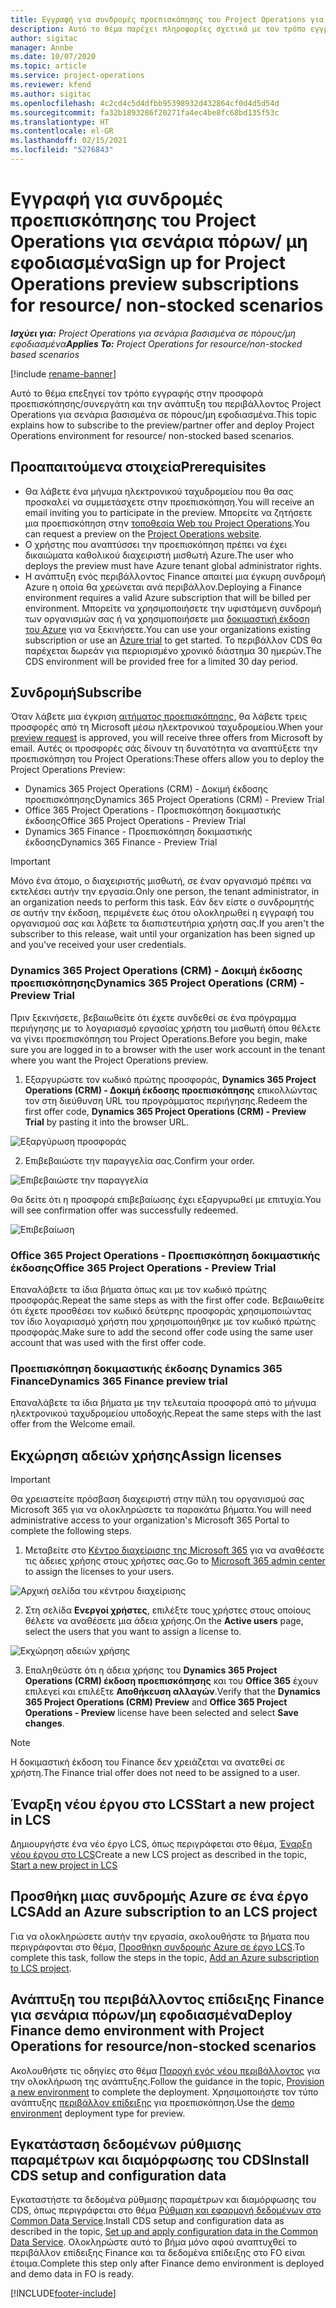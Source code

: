 ```yaml
---
title: Εγγραφή για συνδρομές προεπισκόπησης του Project Operations για σενάρια πόρων/ μη εφοδιασμένα
description: Αυτό το θέμα παρέχει πληροφορίες σχετικά με τον τρόπο εγγραφής και ανάπτυξης του Project Operations για σενάρια βασισμένα σε πόρους/μη εφοδιασμένα.
author: sigitac
manager: Annbe
ms.date: 10/07/2020
ms.topic: article
ms.service: project-operations
ms.reviewer: kfend
ms.author: sigitac
ms.openlocfilehash: 4c2cd4c5d4dfbb95398932d432864cf0d4d5d54d
ms.sourcegitcommit: fa32b1893286f20271fa4ec4be8fc68bd135f53c
ms.translationtype: HT
ms.contentlocale: el-GR
ms.lasthandoff: 02/15/2021
ms.locfileid: "5276843"
---
```

# <a name="sign-up-for-project-operations-preview-subscriptions-for-resource-non-stocked-scenarios"></a><span data-ttu-id="151fd-103">Εγγραφή για συνδρομές προεπισκόπησης του Project Operations για σενάρια πόρων/ μη εφοδιασμένα</span><span class="sxs-lookup"><span data-stu-id="151fd-103">Sign up for Project Operations preview subscriptions for resource/ non-stocked scenarios</span></span>

<span data-ttu-id="151fd-104">_**Ισχύει για:** Project Operations για σενάρια βασισμένα σε πόρους/μη εφοδιασμένα_</span><span class="sxs-lookup"><span data-stu-id="151fd-104">_**Applies To:** Project Operations for resource/non-stocked based scenarios_</span></span>

[!include [rename-banner](~/includes/cc-data-platform-banner.md)]

<span data-ttu-id="151fd-105">Αυτό το θέμα επεξηγεί τον τρόπο εγγραφής στην προσφορά προεπισκόπησης/συνεργάτη και την ανάπτυξη του περιβάλλοντος Project Operations για σενάρια βασισμένα σε πόρους/μη εφοδιασμένα.</span><span class="sxs-lookup"><span data-stu-id="151fd-105">This topic explains how to subscribe to the preview/partner offer and deploy Project Operations environment for resource/ non-stocked based scenarios.</span></span>

## <a name="prerequisites"></a><span data-ttu-id="151fd-106">Προαπαιτούμενα στοιχεία</span><span class="sxs-lookup"><span data-stu-id="151fd-106">Prerequisites</span></span>

- <span data-ttu-id="151fd-107">Θα λάβετε ένα μήνυμα ηλεκτρονικού ταχυδρομείου που θα σας προσκαλεί να συμμετάσχετε στην προεπισκόπηση.</span><span class="sxs-lookup"><span data-stu-id="151fd-107">You will receive an email inviting you to participate in the preview.</span></span> <span data-ttu-id="151fd-108">Μπορείτε να ζητήσετε μια προεπισκόπηση στην [τοποθεσία Web του Project Operations](https://dynamics.microsoft.com/en-us/project-operations/overview/).</span><span class="sxs-lookup"><span data-stu-id="151fd-108">You can request a preview on the [Project Operations website](https://dynamics.microsoft.com/en-us/project-operations/overview/).</span></span>
- <span data-ttu-id="151fd-109">Ο χρήστης που αναπτύσσει την προεπισκόπηση πρέπει να έχει δικαιώματα καθολικού διαχειριστή μισθωτή Azure.</span><span class="sxs-lookup"><span data-stu-id="151fd-109">The user who deploys the preview must have Azure tenant global administrator rights.</span></span>
- <span data-ttu-id="151fd-110">Η ανάπτυξη ενός περιβάλλοντος Finance απαιτεί μια έγκυρη συνδρομή Azure η οποία θα χρεώνεται ανά περιβάλλον.</span><span class="sxs-lookup"><span data-stu-id="151fd-110">Deploying a Finance environment requires a valid Azure subscription that will be billed per environment.</span></span> <span data-ttu-id="151fd-111">Μπορείτε να χρησιμοποιήσετε την υφιστάμενη συνδρομή των οργανισμών σας ή να χρησιμοποιήσετε μια [δοκιμαστική έκδοση του Azure](https://azure.microsoft.com/en-us/free/) για να ξεκινήσετε.</span><span class="sxs-lookup"><span data-stu-id="151fd-111">You can use your organizations existing subscription or use an [Azure trial](https://azure.microsoft.com/en-us/free/) to get started.</span></span> <span data-ttu-id="151fd-112">Το περιβάλλον CDS θα παρέχεται δωρεάν για περιορισμένο χρονικό διάστημα 30 ημερών.</span><span class="sxs-lookup"><span data-stu-id="151fd-112">The CDS environment will be provided free for a limited 30 day period.</span></span>

## <a name="subscribe"></a><span data-ttu-id="151fd-113">Συνδρομή</span><span class="sxs-lookup"><span data-stu-id="151fd-113">Subscribe</span></span>

<span data-ttu-id="151fd-114">Όταν λάβετε μια έγκριση [αιτήματος προεπισκόπησης](https://forms.office.com/FormsPro/Pages/ResponsePage.aspx?id=v4j5cvGGr0GRqy180BHbR56j8lZs0FdAvwT75_WNFyxUMkRDV1NYQU5TNjE2VjhKOVBUNVg2R0s1NC4u), θα λάβετε τρεις προσφορές από τη Microsoft μέσω ηλεκτρονικού ταχυδρομείου.</span><span class="sxs-lookup"><span data-stu-id="151fd-114">When your [preview request](https://forms.office.com/FormsPro/Pages/ResponsePage.aspx?id=v4j5cvGGr0GRqy180BHbR56j8lZs0FdAvwT75_WNFyxUMkRDV1NYQU5TNjE2VjhKOVBUNVg2R0s1NC4u) is approved, you will receive three offers from Microsoft by email.</span></span> <span data-ttu-id="151fd-115">Αυτές οι προσφορές σάς δίνουν τη δυνατότητα να αναπτύξετε την προεπισκόπηση του Project Operations:</span><span class="sxs-lookup"><span data-stu-id="151fd-115">These offers allow you to deploy the Project Operations Preview:</span></span>

- <span data-ttu-id="151fd-116">Dynamics 365 Project Operations (CRM) - Δοκιμή έκδοσης προεπισκόπησης</span><span class="sxs-lookup"><span data-stu-id="151fd-116">Dynamics 365 Project Operations (CRM) - Preview Trial</span></span>
- <span data-ttu-id="151fd-117">Office 365 Project Operations - Προεπισκόπηση δοκιμαστικής έκδοσης</span><span class="sxs-lookup"><span data-stu-id="151fd-117">Office 365 Project Operations - Preview Trial</span></span>
- <span data-ttu-id="151fd-118">Dynamics 365 Finance - Προεπισκόπηση δοκιμαστικής έκδοσης</span><span class="sxs-lookup"><span data-stu-id="151fd-118">Dynamics 365 Finance - Preview Trial</span></span>

> [!IMPORTANT]
> <span data-ttu-id="151fd-119">Μόνο ένα άτομο, ο διαχειριστής μισθωτή, σε έναν οργανισμό πρέπει να εκτελέσει αυτήν την εργασία.</span><span class="sxs-lookup"><span data-stu-id="151fd-119">Only one person, the tenant administrator, in an organization needs to perform this task.</span></span> <span data-ttu-id="151fd-120">Εάν δεν είστε ο συνδρομητής σε αυτήν την έκδοση, περιμένετε έως ότου ολοκληρωθεί η εγγραφή του οργανισμού σας και λάβετε τα διαπιστευτήρια χρήστη σας.</span><span class="sxs-lookup"><span data-stu-id="151fd-120">If you aren't the subscriber to this release, wait until your organization has been signed up and you've received your user credentials.</span></span>

### <a name="dynamics-365-project-operations-crm---preview-trial"></a><span data-ttu-id="151fd-121">Dynamics 365 Project Operations (CRM) - Δοκιμή έκδοσης προεπισκόπησης</span><span class="sxs-lookup"><span data-stu-id="151fd-121">Dynamics 365 Project Operations (CRM) - Preview Trial</span></span> 

<span data-ttu-id="151fd-122">Πριν ξεκινήσετε, βεβαιωθείτε ότι έχετε συνδεθεί σε ένα πρόγραμμα περιήγησης με το λογαριασμό εργασίας χρήστη του μισθωτή όπου θέλετε να γίνει προεπισκόπηση του Project Operations.</span><span class="sxs-lookup"><span data-stu-id="151fd-122">Before you begin, make sure you are logged in to a browser with the user work account in the tenant where you want the Project Operations preview.</span></span>

1. <span data-ttu-id="151fd-123">Εξαργυρώστε τον κωδικό πρώτης προσφοράς, **Dynamics 365 Project Operations (CRM) - Δοκιμή έκδοσης προεπισκόπησης** επικολλώντας τον στη διεύθυνση URL του προγράμματος περιήγησης.</span><span class="sxs-lookup"><span data-stu-id="151fd-123">Redeem the first offer code, **Dynamics 365 Project Operations (CRM) - Preview Trial** by pasting it into the browser URL.</span></span>

![Εξαργύρωση προσφοράς](./media/16RedeemFirstOfferNew.png)

2. <span data-ttu-id="151fd-125">Επιβεβαιώστε την παραγγελία σας.</span><span class="sxs-lookup"><span data-stu-id="151fd-125">Confirm your order.</span></span>

![Επιβεβαιώστε την παραγγελία](./media/17ConfirmOrderNew.png)

<span data-ttu-id="151fd-127">Θα δείτε ότι η προσφορά επιβεβαίωσης έχει εξαργυρωθεί με επιτυχία.</span><span class="sxs-lookup"><span data-stu-id="151fd-127">You will see confirmation offer was successfully redeemed.</span></span>

![Επιβεβαίωση](./media/18OrderConfirmationNew.png)

### <a name="office-365-project-operations---preview-trial"></a><span data-ttu-id="151fd-129">Office 365 Project Operations - Προεπισκόπηση δοκιμαστικής έκδοσης</span><span class="sxs-lookup"><span data-stu-id="151fd-129">Office 365 Project Operations - Preview Trial</span></span>

<span data-ttu-id="151fd-130">Επαναλάβετε τα ίδια βήματα όπως και με τον κωδικό πρώτης προσφοράς.</span><span class="sxs-lookup"><span data-stu-id="151fd-130">Repeat the same steps as with the first offer code.</span></span> <span data-ttu-id="151fd-131">Βεβαιωθείτε ότι έχετε προσθέσει τον κωδικό δεύτερης προσφοράς χρησιμοποιώντας τον ίδιο λογαριασμό χρήστη που χρησιμοποιήθηκε με τον κωδικό πρώτης προσφοράς.</span><span class="sxs-lookup"><span data-stu-id="151fd-131">Make sure to add the second offer code using the same user account that was used with the first offer code.</span></span>

### <a name="dynamics-365-finance-preview-trial"></a><span data-ttu-id="151fd-132">Προεπισκόπηση δοκιμαστικής έκδοσης Dynamics 365 Finance</span><span class="sxs-lookup"><span data-stu-id="151fd-132">Dynamics 365 Finance preview trial</span></span>

<span data-ttu-id="151fd-133">Επαναλάβετε τα ίδια βήματα με την τελευταία προσφορά από το μήνυμα ηλεκτρονικού ταχυδρομείου υποδοχής.</span><span class="sxs-lookup"><span data-stu-id="151fd-133">Repeat the same steps with the last offer from the Welcome email.</span></span>

## <a name="assign-licenses"></a><span data-ttu-id="151fd-134">Εκχώρηση αδειών χρήσης</span><span class="sxs-lookup"><span data-stu-id="151fd-134">Assign licenses</span></span>

> [!IMPORTANT]
> <span data-ttu-id="151fd-135">Θα χρειαστείτε πρόσβαση διαχειριστή στην πύλη του οργανισμού σας Microsoft 365 για να ολοκληρώσετε τα παρακάτω βήματα.</span><span class="sxs-lookup"><span data-stu-id="151fd-135">You will need administrative access to your organization's Microsoft 365 Portal to complete the following steps.</span></span>

1. <span data-ttu-id="151fd-136">Μεταβείτε στο [Κέντρο διαχείρισης της Microsoft 365](https://portal.office.com/) για να αναθέσετε τις άδειες χρήσης στους χρήστες σας.</span><span class="sxs-lookup"><span data-stu-id="151fd-136">Go to [Microsoft 365 admin center](https://portal.office.com/) to assign the licenses to your users.</span></span>

![Αρχική σελίδα του κέντρου διαχείρισης](./media/14AdminPortal.png)

2. <span data-ttu-id="151fd-138">Στη σελίδα **Ενεργοί χρήστες**, επιλέξτε τους χρήστες στους οποίους θέλετε να αναθέσετε μια άδεια χρήσης.</span><span class="sxs-lookup"><span data-stu-id="151fd-138">On the **Active users** page, select the users that you want to assign a license to.</span></span>

![Εκχώρηση αδειών χρήσης](./media/15AssignLicenses.png)

3. <span data-ttu-id="151fd-140">Επαληθεύστε ότι η άδεια χρήσης του **Dynamics 365 Project Operations (CRM) έκδοση προεπισκόπησης** και του **Office 365** έχουν επιλεγεί και επιλέξτε **Αποθήκευση αλλαγών**.</span><span class="sxs-lookup"><span data-stu-id="151fd-140">Verify that the **Dynamics 365 Project Operations (CRM) Preview** and **Office 365 Project Operations - Preview** license have been selected and select **Save changes**.</span></span>

> [!NOTE]
> <span data-ttu-id="151fd-141">Η δοκιμαστική έκδοση του Finance δεν χρειάζεται να ανατεθεί σε χρήστη.</span><span class="sxs-lookup"><span data-stu-id="151fd-141">The Finance trial offer does not need to be assigned to a user.</span></span>

## <a name="start-a-new-project-in-lcs"></a><span data-ttu-id="151fd-142">Έναρξη νέου έργου στο LCS</span><span class="sxs-lookup"><span data-stu-id="151fd-142">Start a new project in LCS</span></span>

<span data-ttu-id="151fd-143">Δημιουργήστε ένα νέο έργο LCS, όπως περιγράφεται στο θέμα, [Έναρξη νέου έργου στο LCS](create-lcs-project.md)</span><span class="sxs-lookup"><span data-stu-id="151fd-143">Create a new LCS project as described in the topic, [Start a new project in LCS](create-lcs-project.md)</span></span>

## <a name="add-an-azure-subscription-to-an-lcs-project"></a><span data-ttu-id="151fd-144">Προσθήκη μιας συνδρομής Azure σε ένα έργο LCS</span><span class="sxs-lookup"><span data-stu-id="151fd-144">Add an Azure subscription to an LCS project</span></span>

<span data-ttu-id="151fd-145">Για να ολοκληρώσετε αυτήν την εργασία, ακολουθήστε τα βήματα που περιγράφονται στο θέμα, [Προσθήκη συνδρομής Azure σε έργο LCS](resource-add-azure-subscription-lcs-project.md).</span><span class="sxs-lookup"><span data-stu-id="151fd-145">To complete this task, follow the steps in the topic, [Add an Azure subscription to LCS project](resource-add-azure-subscription-lcs-project.md).</span></span>

## <a name="deploy-finance-demo-environment-with-project-operations-for-resourcenon-stocked-scenarios"></a><span data-ttu-id="151fd-146">Ανάπτυξη του περιβάλλοντος επίδειξης Finance για σενάρια πόρων/μη εφοδιασμένα</span><span class="sxs-lookup"><span data-stu-id="151fd-146">Deploy Finance demo environment with Project Operations for resource/non-stocked scenarios</span></span>

<span data-ttu-id="151fd-147">Ακολουθήστε τις οδηγίες στο θέμα [Παροχή ενός νέου περιβάλλοντος](resource-provision-new-environment.md) για την ολοκλήρωση της ανάπτυξης.</span><span class="sxs-lookup"><span data-stu-id="151fd-147">Follow the guidance in the topic, [Provision a new environment](resource-provision-new-environment.md) to complete the deployment.</span></span> <span data-ttu-id="151fd-148">Χρησιμοποιήστε τον τύπο ανάπτυξης [περιβάλλον επίδειξης](https://docs.microsoft.com/dynamics365/fin-ops-core/dev-itpro/deployment/deploy-demo-environment) για προεπισκόπηση.</span><span class="sxs-lookup"><span data-stu-id="151fd-148">Use the [demo environment](https://docs.microsoft.com/dynamics365/fin-ops-core/dev-itpro/deployment/deploy-demo-environment) deployment type for preview.</span></span> 

## <a name="install-cds-setup-and-configuration-data"></a><span data-ttu-id="151fd-149">Εγκατάσταση δεδομένων ρύθμισης παραμέτρων και διαμόρφωσης του CDS</span><span class="sxs-lookup"><span data-stu-id="151fd-149">Install CDS setup and configuration data</span></span>

<span data-ttu-id="151fd-150">Εγκαταστήστε τα δεδομένα ρύθμισης παραμέτρων και διαμόρφωσης του CDS, όπως περιγράφεται στο θέμα [Ρύθμιση και εφαρμογή δεδομένων στο Common Data Service](resource-apply-pro-setup-config-data.md).</span><span class="sxs-lookup"><span data-stu-id="151fd-150">Install CDS setup and configuration data as described in the topic, [Set up and apply configuration data in the Common Data Service](resource-apply-pro-setup-config-data.md).</span></span>
<span data-ttu-id="151fd-151">Ολοκληρώστε αυτό το βήμα μόνο αφού αναπτυχθεί το περιβάλλον επίδειξης Finance και τα δεδομένα επίδειξης στο FO είναι έτοιμα.</span><span class="sxs-lookup"><span data-stu-id="151fd-151">Complete this step only after Finance demo environment is deployed and demo data in FO is ready.</span></span>


[!INCLUDE[footer-include](../includes/footer-banner.md)]